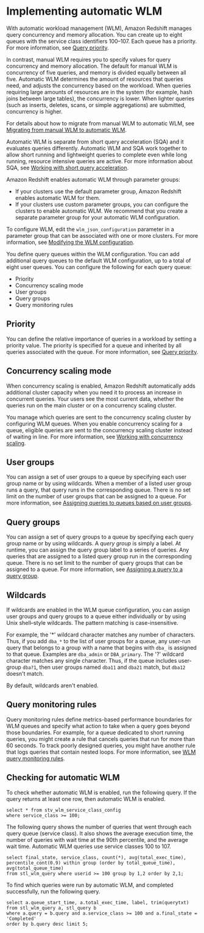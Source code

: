 # Implementing automatic WLM<a name="automatic-wlm"></a>

With automatic workload management \(WLM\), Amazon Redshift manages query concurrency and memory allocation\. You can create up to eight queues with the service class identifiers 100–107\. Each queue has a priority\. For more information, see [Query priority](query-priority.md)\. 

In contrast, manual WLM requires you to specify values for query concurrency and memory allocation\. The default for manual WLM is concurrency of five queries, and memory is divided equally between all five\. Automatic WLM determines the amount of resources that queries need, and adjusts the concurrency based on the workload\. When queries requiring large amounts of resources are in the system \(for example, hash joins between large tables\), the concurrency is lower\. When lighter queries \(such as inserts, deletes, scans, or simple aggregations\) are submitted, concurrency is higher\. 

For details about how to migrate from manual WLM to automatic WLM, see [Migrating from manual WLM to automatic WLM](cm-c-modifying-wlm-configuration.md#wlm-manual-to-automatic)\.

Automatic WLM is separate from short query acceleration \(SQA\) and it evaluates queries differently\. Automatic WLM and SQA work together to allow short running and lightweight queries to complete even while long running, resource intensive queries are active\. For more information about SQA, see [Working with short query acceleration](wlm-short-query-acceleration.md)\. 

Amazon Redshift enables automatic WLM through parameter groups:
+ If your clusters use the default parameter group, Amazon Redshift enables automatic WLM for them\.
+ If your clusters use custom parameter groups, you can configure the clusters to enable automatic WLM\. We recommend that you create a separate parameter group for your automatic WLM configuration\. 

To configure WLM, edit the `wlm_json_configuration` parameter in a parameter group that can be associated with one or more clusters\. For more information, see [Modifying the WLM configuration](cm-c-modifying-wlm-configuration.md)\.

You define query queues within the WLM configuration\. You can add additional query queues to the default WLM configuration, up to a total of eight user queues\. You can configure the following for each query queue: 
+ Priority 
+ Concurrency scaling mode 
+ User groups 
+ Query groups 
+ Query monitoring rules 

## Priority<a name="wlm-auto-query-priority"></a>

You can define the relative importance of queries in a workload by setting a priority value\. The priority is specified for a queue and inherited by all queries associated with the queue\. For more information, see [Query priority](query-priority.md)\.

## Concurrency scaling mode<a name="wlm-auto-concurrency-scaling-mode"></a>

When concurrency scaling is enabled, Amazon Redshift automatically adds additional cluster capacity when you need it to process an increase in concurrent queries\. Your users see the most current data, whether the queries run on the main cluster or on a concurrency scaling cluster\. 

You manage which queries are sent to the concurrency scaling cluster by configuring WLM queues\. When you enable concurrency scaling for a queue, eligible queries are sent to the concurrency scaling cluster instead of waiting in line\. For more information, see [Working with concurrency scaling](concurrency-scaling.md)\.

## User groups<a name="wlm-auto-defining-query-queues-user-groups"></a>

You can assign a set of user groups to a queue by specifying each user group name or by using wildcards\. When a member of a listed user group runs a query, that query runs in the corresponding queue\. There is no set limit on the number of user groups that can be assigned to a queue\. For more information, see [Assigning queries to queues based on user groups](cm-c-executing-queries.md#cm-c-executing-queries-assigning-queries-to-queues-based-on-user-groups)\. 

## Query groups<a name="wlm-auto-defining-query-queues-query-groups"></a>

You can assign a set of query groups to a queue by specifying each query group name or by using wildcards\. A *query group* is simply a label\. At runtime, you can assign the query group label to a series of queries\. Any queries that are assigned to a listed query group run in the corresponding queue\. There is no set limit to the number of query groups that can be assigned to a queue\. For more information, see [Assigning a query to a query group](cm-c-executing-queries.md#cm-c-executing-queries-assigning-a-query-to-a-query-group)\. 

## Wildcards<a name="wlm-auto-wildcards"></a>

If wildcards are enabled in the WLM queue configuration, you can assign user groups and query groups to a queue either individually or by using Unix shell–style wildcards\. The pattern matching is case\-insensitive\. 

For example, the '\*' wildcard character matches any number of characters\. Thus, if you add `dba_*` to the list of user groups for a queue, any user\-run query that belongs to a group with a name that begins with `dba_` is assigned to that queue\. Examples are `dba_admin` or `DBA_primary`\. The '?' wildcard character matches any single character\. Thus, if the queue includes user\-group `dba?1`, then user groups named `dba11` and `dba21` match, but `dba12` doesn't match\. 

By default, wildcards aren't enabled\.

## Query monitoring rules<a name="wlm-auto-query-monitoring-rules"></a>

Query monitoring rules define metrics\-based performance boundaries for WLM queues and specify what action to take when a query goes beyond those boundaries\. For example, for a queue dedicated to short running queries, you might create a rule that cancels queries that run for more than 60 seconds\. To track poorly designed queries, you might have another rule that logs queries that contain nested loops\. For more information, see [WLM query monitoring rules](cm-c-wlm-query-monitoring-rules.md)\.

## Checking for automatic WLM<a name="wlm-monitoring-automatic-wlm"></a>

To check whether automatic WLM is enabled, run the following query\. If the query returns at least one row, then automatic WLM is enabled\.

```
select * from stv_wlm_service_class_config 
where service_class >= 100;
```

The following query shows the number of queries that went through each query queue \(service class\)\. It also shows the average execution time, the number of queries with wait time at the 90th percentile, and the average wait time\. Automatic WLM queries use service classes 100 to 107\.

```
select final_state, service_class, count(*), avg(total_exec_time), 
percentile_cont(0.9) within group (order by total_queue_time), avg(total_queue_time) 
from stl_wlm_query where userid >= 100 group by 1,2 order by 2,1;
```

To find which queries were run by automatic WLM, and completed successfully, run the following query\.

```
select a.queue_start_time, a.total_exec_time, label, trim(querytxt) 
from stl_wlm_query a, stl_query b 
where a.query = b.query and a.service_class >= 100 and a.final_state = 'Completed' 
order by b.query desc limit 5;
```